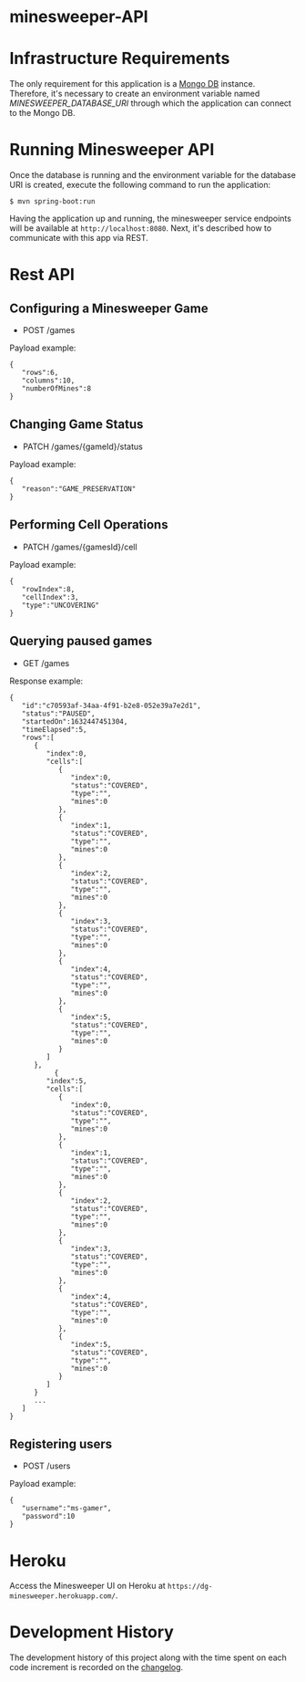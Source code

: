 # minesweeper-API

# Infrastructure Requirements

The only requirement for this application is a [Mongo DB](https://www.mongodb.com/) instance. Therefore, it's necessary to create an environment variable named *MINESWEEPER_DATABASE_URI* through which the application can connect to the Mongo DB.

# Running Minesweeper API

Once the database is running and the environment variable for the database URI is created, execute the following command to run the application: 

```
$ mvn spring-boot:run
```

Having the application up and running, the minesweeper service endpoints will be available at `http://localhost:8080`. Next, it's described how to communicate with this app via REST.

# Rest API

## Configuring a Minesweeper Game

* POST /games

Payload example:

```
{
   "rows":6,
   "columns":10,
   "numberOfMines":8
}
```

## Changing Game Status

* PATCH /games/{gameId}/status
  
Payload example:

```
{
   "reason":"GAME_PRESERVATION"
}
```

## Performing Cell Operations

* PATCH /games/{gamesId}/cell

Payload example:

```
{
   "rowIndex":8,
   "cellIndex":3,
   "type":"UNCOVERING"
}
```

## Querying paused games

* GET /games

Response example:

```
{
   "id":"c70593af-34aa-4f91-b2e8-052e39a7e2d1",
   "status":"PAUSED",
   "startedOn":1632447451304,
   "timeElapsed":5,
   "rows":[
      {
         "index":0,
         "cells":[
            {
               "index":0,
               "status":"COVERED",
               "type":"",
               "mines":0
            },
            {
               "index":1,
               "status":"COVERED",
               "type":"",
               "mines":0
            },
            {
               "index":2,
               "status":"COVERED",
               "type":"",
               "mines":0
            },
            {
               "index":3,
               "status":"COVERED",
               "type":"",
               "mines":0
            },
            {
               "index":4,
               "status":"COVERED",
               "type":"",
               "mines":0
            },
            {
               "index":5,
               "status":"COVERED",
               "type":"",
               "mines":0
            }
         ]
      },
           {
         "index":5,
         "cells":[
            {
               "index":0,
               "status":"COVERED",
               "type":"",
               "mines":0
            },
            {
               "index":1,
               "status":"COVERED",
               "type":"",
               "mines":0
            },
            {
               "index":2,
               "status":"COVERED",
               "type":"",
               "mines":0
            },
            {
               "index":3,
               "status":"COVERED",
               "type":"",
               "mines":0
            },
            {
               "index":4,
               "status":"COVERED",
               "type":"",
               "mines":0
            },
            {
               "index":5,
               "status":"COVERED",
               "type":"",
               "mines":0
            }
         ]
      }
      ...
   ]
}
```

## Registering users

* POST /users

Payload example:

```
{
   "username":"ms-gamer",
   "password":10
}
```

# Heroku

Access the Minesweeper UI on Heroku at `https://dg-minesweeper.herokuapp.com/`.

# Development History

The development history of this project along with the time spent on each code increment is recorded on the [changelog](https://github.com/danilo-ambrosio/minesweeper/blob/master/changelog.md).
